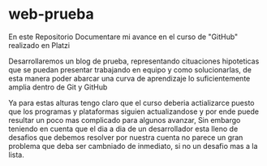 # web-prueba

En este Repositorio Documentare mi avance en el curso de "GitHub" realizado en Platzi

Desarrollaremos un blog de prueba, representando cituaciones hipoteticas que se puedan presentar trabajando en equipo y como solucionarlas, de esta manera poder abarcar una curva de aprendizaje lo suficientemente amplia dentro de Git y GitHub

Ya para estas alturas tengo claro que el curso deberia actializarce puesto que los programas y plataformas siguien actualizandose y por ende puede resultar un poco mas complicado para algunos avanzar, Sin embargo teniendo en cuenta que el dia a dia de un desarrollador esta lleno de desafios que debemos resolver por nuestra cuenta no parece un gran problema que deba ser cambniado de inmediato, si no un desafio mas a la lista. 